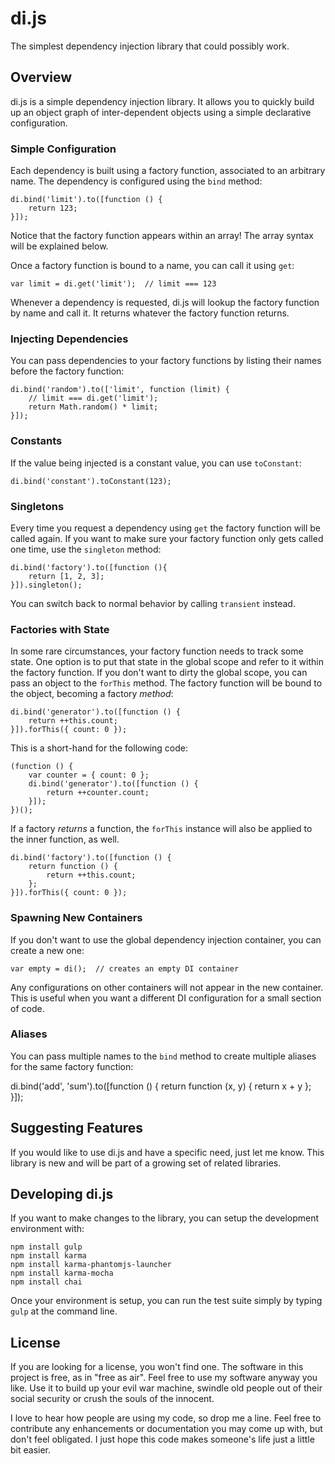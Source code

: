 # di.js
The simplest dependency injection library that could possibly work.

## Overview
di.js is a simple dependency injection library. It allows you to quickly build up an object graph of inter-dependent objects using a simple declarative configuration.

### Simple Configuration
Each dependency is built using a factory function, associated to an arbitrary name. The dependency is configured using the `bind` method:

    di.bind('limit').to([function () {
        return 123;
    }]);

Notice that the factory function appears within an array! The array syntax will be explained below.

Once a factory function is bound to a name, you can call it using `get`:

    var limit = di.get('limit');  // limit === 123
	
Whenever a dependency is requested, di.js will lookup the factory function by name and call it. It returns whatever the factory function returns.

### Injecting Dependencies
You can pass dependencies to your factory functions by listing their names before the factory function:

    di.bind('random').to(['limit', function (limit) {
        // limit === di.get('limit');
        return Math.random() * limit;
    }]);
	
### Constants
If the value being injected is a constant value, you can use `toConstant`:

    di.bind('constant').toConstant(123);
	
### Singletons
Every time you request a dependency using `get` the factory function will be called again. If you want to make sure your factory function only gets called one time, use the `singleton` method:

    di.bind('factory').to([function (){
        return [1, 2, 3];
    }]).singleton();
	
You can switch back to normal behavior by calling `transient` instead.

### Factories with State
In some rare circumstances, your factory function needs to track some state. One option is to put that state in the global scope and refer to it within the factory function. If you don't want to dirty the global scope, you can pass an object to the `forThis` method. The factory function will be bound to the object, becoming a factory *method*:

    di.bind('generator').to([function () {
        return ++this.count;
    }]).forThis({ count: 0 });
	
This is a short-hand for the following code:

    (function () {
        var counter = { count: 0 };
        di.bind('generator').to([function () {
            return ++counter.count;
        }]);
    })();
	
If a factory *returns* a function, the `forThis` instance will also be applied to the inner function, as well.

	di.bind('factory').to([function () {
		return function () {
			return ++this.count;
		};
	}]).forThis({ count: 0 });

### Spawning New Containers
If you don't want to use the global dependency injection container, you can create a new one:

    var empty = di();  // creates an empty DI container
    
Any configurations on other containers will not appear in the new container. This is useful when you want a different DI configuration for a small section of code.

### Aliases
You can pass multiple names to the `bind` method to create multiple aliases for the same factory function:

   di.bind('add', 'sum').to([function () {
       return function (x, y) { return x + y };
   }]);
	
## Suggesting Features
If you would like to use di.js and have a specific need, just let me know.
This library is new and will be part of a growing set of related libraries.
	
## Developing di.js
If you want to make changes to the library, you can setup the development environment with:

    npm install gulp
    npm install karma
    npm install karma-phantomjs-launcher
    npm install karma-mocha
    npm install chai
	
Once your environment is setup, you can run the test suite simply by typing `gulp` at the command line.

## License
If you are looking for a license, you won't find one. The software in this project is free, as in "free as air". Feel free to use my software anyway you like. Use it to build up your evil war machine, swindle old people out of their social security or crush the souls of the innocent.

I love to hear how people are using my code, so drop me a line. Feel free to contribute any enhancements or documentation you may come up with, but don't feel obligated. I just hope this code makes someone's life just a little bit easier.
